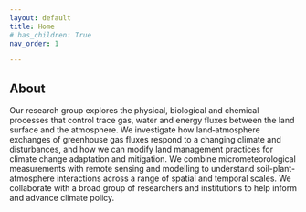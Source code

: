 ```yaml
---
layout: default
title: Home
# has_children: True
nav_order: 1

---
```


## About

Our research group explores the physical, biological and chemical processes that control trace gas, water and energy fluxes between the land surface and the atmosphere. We investigate how land‑atmosphere exchanges of greenhouse gas fluxes respond to a changing climate and disturbances, and how we can modify land management practices for climate change adaptation and mitigation. We combine micrometeorological measurements with remote sensing and modelling to understand soil-plant-atmosphere interactions across a range of spatial and temporal scales. We collaborate with a broad group of researchers and institutions to help inform and advance climate policy.